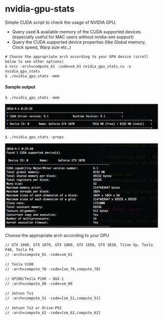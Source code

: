 # nvidia-gpu-stats
Simple CUDA script to check the usage of NVIDIA GPU.
- Query used & available memory of the CUDA supported devices (especially useful for MAC users without nvidia-smi support)
- Query the CUDA supported device properties (like Global memory, Clock speed, Warp size etc.,)

```
# Choose the appropriate arch according to your GPU device (scroll below to see other options)
$ nvcc -arch=compute_61 -code=sm_61 nvidia_gpu_stats.cu -o nvidia_gpu_stats
$ ./nvidia_gpu_stats -mem
```

#### Sample output
```
$ ./nvidia_gpu_stats -mem
```
![Alt text](./images/mem.png)

```
$ ./nvidia_gpu_stats -props
```
![Alt text](./images/props.png)

Choose the appropriate arch according to your GPU
```
// GTX 1080, GTX 1070, GTX 1060, GTX 1050, GTX 1030, Titan Xp, Tesla P40, Tesla P4
// -arch=compute_61 -code=sm_61

// Tesla V100
// -arch=compute_70 -code=[sm_70,compute_70]

// GP100/Tesla P100 – DGX-1
// -arch=compute_60 -code=sm_60

// Jetson Tx1
// -arch=compute_51 -code=[sm_51,compute_51]

// Jetson Tx2 or Drive-PX2
// -arch=compute_62 -code=[sm_62,compute_62]
```
